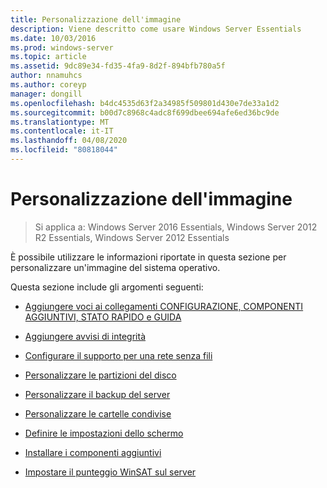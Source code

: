 ```yaml
---
title: Personalizzazione dell'immagine
description: Viene descritto come usare Windows Server Essentials
ms.date: 10/03/2016
ms.prod: windows-server
ms.topic: article
ms.assetid: 9dc89e34-fd35-4fa9-8d2f-894bfb780a5f
author: nnamuhcs
ms.author: coreyp
manager: dongill
ms.openlocfilehash: b4dc4535d63f2a34985f509801d430e7de33a1d2
ms.sourcegitcommit: b00d7c8968c4adc8f699dbee694afe6ed36bc9de
ms.translationtype: MT
ms.contentlocale: it-IT
ms.lasthandoff: 04/08/2020
ms.locfileid: "80818044"
---
```

# <a name="customize-the-image"></a>Personalizzazione dell'immagine

>Si applica a: Windows Server 2016 Essentials, Windows Server 2012 R2 Essentials, Windows Server 2012 Essentials

È possibile utilizzare le informazioni riportate in questa sezione per personalizzare un'immagine del sistema operativo.  
  
 Questa sezione include gli argomenti seguenti:  
  
-   [Aggiungere voci ai collegamenti CONFIGURAZIONE, COMPONENTI AGGIUNTIVI, STATO RAPIDO e GUIDA](Add-Entries-to-SETUP--ADD-INS--QUICK-STATUS--and-HELP-Links.md)  
  
-   [Aggiungere avvisi di integrità](Add-Health-Alerts.md)  
  
-   [Configurare il supporto per una rete senza fili](Configure-Support-for-a-Wireless-Network.md)  
  
-   [Personalizzare le partizioni del disco](Customize-Disk-Partitions.md)  
  
-   [Personalizzare il backup del server](Customize-Server-Backup.md)  
  
-   [Personalizzare le cartelle condivise](Customize-Shared-Folders.md)  
  
-   [Definire le impostazioni dello schermo](Define-Display-Settings.md)  
  
-   [Installare i componenti aggiuntivi](Install-Add-Ins.md)  
  
-   [Impostare il punteggio WinSAT sul server](Set-the-WinSAT-Score-on-the-Server.md)